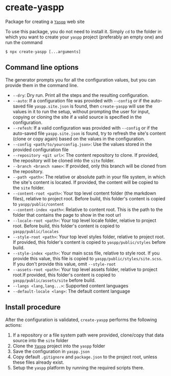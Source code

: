 # create-yaspp
Package for creating a [`Yaspp`](https://github.com/imdfl/yaspp) web site

To use this package, you do not need to install it. Simply `cd` to the folder in which you want to create your `yaspp` project
(preferably an empty one) and run the command

    $ npx create-yaspp [...arguments]

## Command line options

The generator prompts you for all the configuration values, but you can provide them in the command line.

- `--dry`: Dry run. Print all the steps and the resulting configuration.
- `--auto`: If a configuration file was provided with `--config` or if the auto-saved file `yaspp.site.json` is found, then `create-yaspp` will use the values in it to run the setup, without prompting the user for input, copying or cloning the site if a valid source is specified in the configuration.
- `--refesh`: If a valid configuration was provided with `--config` or if the auto-saved file `yaspp.site.json` is found, try
to refresh the site's content (clone or copy again) based on the values in the configuration.
- `--config <path/to/yourconfig.json>`: Use the values stored in the provided configuration file
- `--repository <git url>`: The content repository to clone. If provided, the repository will be cloned into the `site` folder.
- `--branch <branch name>`: If provided, only this branch will be cloned from the repository.
- `--path <path>`: The relative or absolute path in your file system, in which the site's content is located. If provided, the content
will be copied to the `site` folder.
- `--content-root <path>`: Your top level content folder (the markdown files), relative to project root. Before build, this folder's content is copied to `yaspp/public/content`
- `--content-index <path>`: Relative to content root. This is the path to the folder that contains the page to show in the root url
- `--locale-root <path>`: Your top level locale folder, relative to project root. Before build, this folder's content is copied to `yaspp/public/locales`
- `--style-root <path>`: Your top level styles folder, relative to project root. If provided, this folder's content is copied to `yaspp/public/styles` before build.
- `--style-index <path>`: Your main scss file, relative to style root. If you provide this value, this file is copied to `yaspp/public/styles/site.scss`. If you don't provide this value, omit `--style-root`
- `--assets-root <path>`: Your top level assets folder, relative to project root.If provided, this folder's content is copied to `yaspp/public/assets/site` before build.
- `--langs <lang,lang...>`: Supported content languages
-  `--default-locale <lang>`: The default content language


## Install procedure

After the configuration is validated, `create-yaspp` performs the following actions:
1. If a repository or a file system path were provided, clone/copy that data source into the `site` folder
2. Clone the [`Yaspp`](https://github.com/imdfl/yaspp) project into the `yaspp` folder
3. Save the configuration in `yaspp.json`
4. Copy default `.gitignore` and `package.json` to the project root, unless these files already exist.
5. Setup the `yaspp` platform by running the required scripts there.
